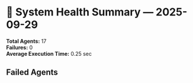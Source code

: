 # 🧠 System Health Summary — 2025-09-29

**Total Agents:** 17  
**Failures:** 0  
**Average Execution Time:** 0.25 sec

## Failed Agents
